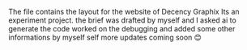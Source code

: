 The file contains the layout for the website of Decency Graphix 
Its an experiment project.
the brief was drafted by myself and I asked ai to generate the code 
worked on the debugging and added some other informations by myself self 
more updates coming soon 😊 
